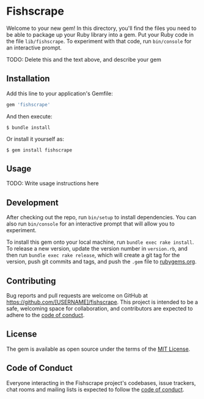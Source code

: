 # Fishscrape

Welcome to your new gem! In this directory, you'll find the files you need to be able to package up your Ruby library into a gem. Put your Ruby code in the file `lib/fishscrape`. To experiment with that code, run `bin/console` for an interactive prompt.

TODO: Delete this and the text above, and describe your gem

## Installation

Add this line to your application's Gemfile:

```ruby
gem 'fishscrape'
```

And then execute:

    $ bundle install

Or install it yourself as:

    $ gem install fishscrape

## Usage

TODO: Write usage instructions here

## Development

After checking out the repo, run `bin/setup` to install dependencies. You can also run `bin/console` for an interactive prompt that will allow you to experiment.

To install this gem onto your local machine, run `bundle exec rake install`. To release a new version, update the version number in `version.rb`, and then run `bundle exec rake release`, which will create a git tag for the version, push git commits and tags, and push the `.gem` file to [rubygems.org](https://rubygems.org).

## Contributing

Bug reports and pull requests are welcome on GitHub at https://github.com/[USERNAME]/fishscrape. This project is intended to be a safe, welcoming space for collaboration, and contributors are expected to adhere to the [code of conduct](https://github.com/[USERNAME]/fishscrape/blob/master/CODE_OF_CONDUCT.md).


## License

The gem is available as open source under the terms of the [MIT License](https://opensource.org/licenses/MIT).

## Code of Conduct

Everyone interacting in the Fishscrape project's codebases, issue trackers, chat rooms and mailing lists is expected to follow the [code of conduct](https://github.com/[USERNAME]/fishscrape/blob/master/CODE_OF_CONDUCT.md).
